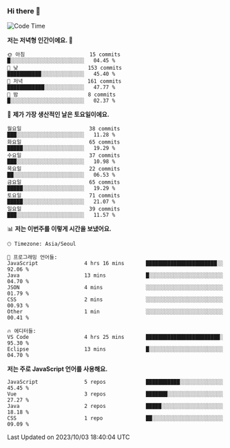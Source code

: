 ### Hi there 👋

<!--
**hi-aa/hi-aa** is a ✨ _special_ ✨ repository because its `README.md` (this file) appears on your GitHub profile.

Here are some ideas to get you started:

- 🔭 I’m currently working on ...
- 🌱 I’m currently learning ...
- 👯 I’m looking to collaborate on ...
- 🤔 I’m looking for help with ...
- 💬 Ask me about ...
- 📫 How to reach me: ...
- 😄 Pronouns: ...
- ⚡ Fun fact: ...
-->

<!--START_SECTION:waka-->
![Code Time](http://img.shields.io/badge/Code%20Time-15%20hrs%2043%20mins-blue)

**저는 저녁형 인간이에요. 🦉** 

```text
🌞 아침                     15 commits          █░░░░░░░░░░░░░░░░░░░░░░░░   04.45 % 
🌆 낮　                     153 commits         ███████████░░░░░░░░░░░░░░   45.40 % 
🌃 저녁                     161 commits         ████████████░░░░░░░░░░░░░   47.77 % 
🌙 밤　                     8 commits           █░░░░░░░░░░░░░░░░░░░░░░░░   02.37 % 
```
📅 **제가 가장 생산적인 날은 토요일이에요.** 

```text
월요일                      38 commits          ███░░░░░░░░░░░░░░░░░░░░░░   11.28 % 
화요일                      65 commits          █████░░░░░░░░░░░░░░░░░░░░   19.29 % 
수요일                      37 commits          ███░░░░░░░░░░░░░░░░░░░░░░   10.98 % 
목요일                      22 commits          ██░░░░░░░░░░░░░░░░░░░░░░░   06.53 % 
금요일                      65 commits          █████░░░░░░░░░░░░░░░░░░░░   19.29 % 
토요일                      71 commits          █████░░░░░░░░░░░░░░░░░░░░   21.07 % 
일요일                      39 commits          ███░░░░░░░░░░░░░░░░░░░░░░   11.57 % 
```


📊 **저는 이번주를 이렇게 시간을 보냈어요.** 

```text
🕑︎ Timezone: Asia/Seoul

💬 프로그래밍 언어들: 
JavaScript               4 hrs 16 mins       ███████████████████████░░   92.06 % 
Java                     13 mins             █░░░░░░░░░░░░░░░░░░░░░░░░   04.70 % 
JSON                     4 mins              ░░░░░░░░░░░░░░░░░░░░░░░░░   01.79 % 
CSS                      2 mins              ░░░░░░░░░░░░░░░░░░░░░░░░░   00.93 % 
Other                    1 min               ░░░░░░░░░░░░░░░░░░░░░░░░░   00.41 % 

🔥 에디터들: 
VS Code                  4 hrs 25 mins       ████████████████████████░   95.30 % 
Eclipse                  13 mins             █░░░░░░░░░░░░░░░░░░░░░░░░   04.70 % 
```

**저는 주로 JavaScript 언어를 사용해요.** 

```text
JavaScript               5 repos             ███████████░░░░░░░░░░░░░░   45.45 % 
Vue                      3 repos             ███████░░░░░░░░░░░░░░░░░░   27.27 % 
Java                     2 repos             █████░░░░░░░░░░░░░░░░░░░░   18.18 % 
CSS                      1 repo              ██░░░░░░░░░░░░░░░░░░░░░░░   09.09 % 
```




 Last Updated on 2023/10/03 18:40:04 UTC
<!--END_SECTION:waka-->

